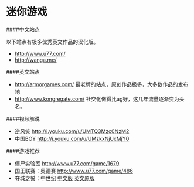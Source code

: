 迷你游戏
==========

####中文站点

以下站点有极多优秀英文作品的汉化版。

* http://www.u77.com/
* http://wanga.me/

####英文站点

* http://armorgames.com/ 最老牌的站点，原创作品极多，大多数作品的发布地
* http://www.kongregate.com/ 社交化做得比ag好，这几年流量逐渐变为头名。

####视频解说

* 逆风笑 http://i.youku.com/u/UMTQ3Mzc0NzM2
* 中国BOY http://i.youku.com/u/UMzkxNjUxMjY0

####游戏推荐

* 僵尸实验室 http://www.u77.com/game/1679
* 国王联赛：奥德赛 http://www.u77.com/game/486
* 夺城之誓：中世纪 [中文版](http://wanga.me/38980) [英文原版](http://armorgames.com/play/15866/decision-medieval)
